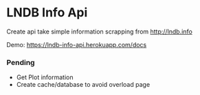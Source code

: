 # LNDB Info Api

Create api take simple information scrapping from http://lndb.info

Demo: https://lndb-info-api.herokuapp.com/docs

### Pending
- Get Plot information
- Create cache/database to avoid overload page
  